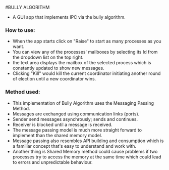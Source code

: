 #BULLY ALGORITHM

- A GUI app that implements IPC via the bully algorithm.

### How to use:
- When the app starts click on "Raise" to start as many processes as you want.
- You can view any of the processes' mailboxes by selecting its Id from the dropdown list on the top right.
- the text area displays the mailbox of the selected process which is constantly updated to show new messages.
- Clicking "Kill" would kill the current coordinator initiating another round of election until a new coordinator wins.

### Method used:
- This implementation of Bully Algorithm uses the Messaging Passing Method.
- Messages are exchanged using communication links (ports).
- Sender send messages asynchrously; sends and continues.
- Receiver is blocked until a message is received.
- The message passing model is much more straight forward to implement than the shared memory model.
- Message passing also resembles API building and consumption which is a familiar concept that's easy to understand and work with.
- Another thing is Shared Memory method could cause problems if two processes try to access the memory at the same time which could lead to errors and unpredictable behaviour. 